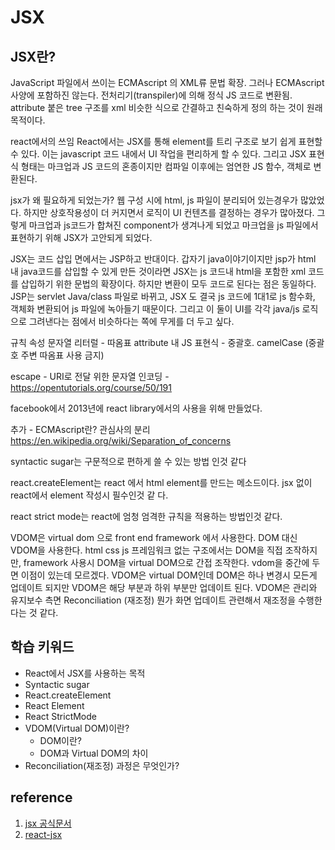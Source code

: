 # JSX

## JSX란?

JavaScript 파일에서 쓰이는 ECMAscript 의 XML류 문법 확장. 그러나 ECMAscript 사양에 포함하진 않는다. 전처리기(transpiler)에 의해 정식 JS 코드로 변환됨. attribute 붙은 tree 구조를 xml 비슷한 식으로 간결하고 친숙하게 정의 하는 것이 원래 목적이다.

react에서의 쓰임
React에서는 JSX를 통해 element를 트리 구조로 보기 쉽게 표현할 수 있다. 이는 javascript 코드 내에서 UI 작업을 편리하게 할 수 있다. 그리고 JSX 표현식 형태는 마크업과 JS 코드의 혼종이지만 컴파일 이후에는 엄연한 JS 함수, 객체로 변환된다.

jsx가 왜 필요하게 되었는가?
웹 구성 시에 html, js 파일이 분리되어 있는경우가 많았었다. 하지만 상호작용성이 더 커지면서 로직이 UI 컨텐츠를 결정하는 경우가 많아졌다. 그렇게 마크업과 js코드가 합쳐진 component가 생겨나게 되었고 마크업을 js 파일에서 표현하기 위해 JSX가 고안되게 되었다.

JSX는 코드 삽입 면에서는 JSP하고 반대이다. 갑자기 java이야기이지만 jsp가 html 내 java코드를 삽입할 수 있게 만든 것이라면 JSX는 js 코드내 html을 포함한 xml 코드를 삽입하기 위한 문법의 확장이다. 하지만 변환이 모두 코드로 된다는 점은 동일하다. JSP는 servlet Java/class 파일로 바뀌고, JSX 도 결국 js 코드에 1대1로 js 함수화, 객체화 변환되어 js 파일에 녹아들기 때문이다. 그리고 이 둘이 UI를 각각 java/js 로직으로 그려낸다는 점에서 비슷하다는 쪽에 무게를 더 두고 싶다.


규칙
속성
문자열 리터럴 - 따옴표
attribute 내 JS 표현식 - 중괄호. camelCase (중괄호 주변 따옴표 사용 금지)

escape - URI로 전달 위한 문자열 인코딩 - https://opentutorials.org/course/50/191

facebook에서 2013년에 react library에서의 사용을 위해 만들었다.

추가 - ECMAscript란? 관심사의 분리
https://en.wikipedia.org/wiki/Separation_of_concerns

syntactic sugar는 구문적으로 편하게 쓸 수 있는 방법 인것 같다

react.createElement는 react 에서 html element를 만드는 메소드이다. jsx 없이 react에서 element 작성시 필수인것 같 다.

react strict mode는 react에 엄청 엄격한 규칙을 적용하는 방법인것 같다.

VDOM은 virtual dom 으로 front end framework 에서 사용한다. DOM 대신 VDOM을 사용한다. html css js 프레임워크 없는 구조에서는 DOM을 직접 조작하지만, framework 사용시 DOM을 virtual DOM으로 간접 조작한다. vdom을 중간에 두면 이점이 있는데 모르겠다.
VDOM은 virtual DOM인데 DOM은 하나 변경시 모든게 업데이트 되지만 VDOM은 해당 부분과 하위 부분만 업데이트 된다.
VDOM은 관리와 유지보수 측면
Reconciliation (재조정) 뭔가 화면 업데이트 관련해서 재조정을 수행한다는 것 같다.

## 학습 키워드

- React에서 JSX를 사용하는 목적
- Syntactic sugar
- React.createElement
- React Element
- React StrictMode
- VDOM(Virtual DOM)이란?
  - DOM이란?
  - DOM과 Virtual DOM의 차이
- Reconciliation(재조정) 과정은 무엇인가?

## reference

1. [jsx 공식문서](https://facebook.github.io/jsx/)
2. [react-jsx](https://react.dev/learn/writing-markup-with-jsx#jsx-putting-markup-into-javascript)
